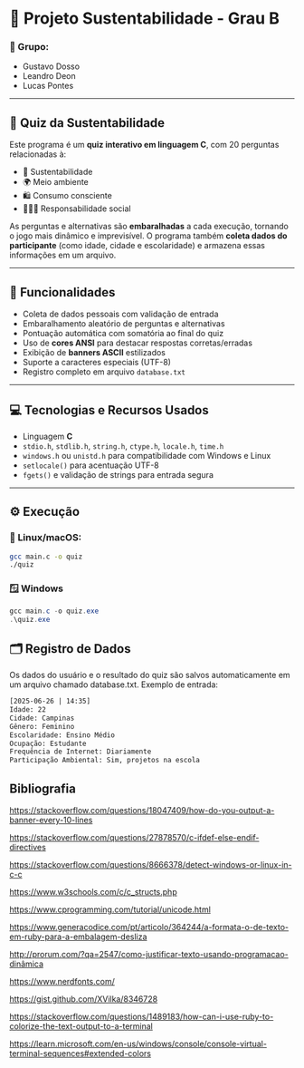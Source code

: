 # 🌿 Projeto Sustentabilidade - Grau B

### 👥 Grupo:
- Gustavo Dosso  
- Leandro Deon  
- Lucas Pontes  

---

## 🧩 Quiz da Sustentabilidade

Este programa é um **quiz interativo em linguagem C**, com 20 perguntas relacionadas à:

- 🌱 Sustentabilidade  
- 🌍 Meio ambiente  
- 🛍️ Consumo consciente  
- 🧑‍🤝‍🧑 Responsabilidade social  

As perguntas e alternativas são **embaralhadas** a cada execução, tornando o jogo mais dinâmico e imprevisível. O programa também **coleta dados do participante** (como idade, cidade e escolaridade) e armazena essas informações em um arquivo.

---

## 🎯 Funcionalidades

- Coleta de dados pessoais com validação de entrada
- Embaralhamento aleatório de perguntas e alternativas
- Pontuação automática com somatória ao final do quiz
- Uso de **cores ANSI** para destacar respostas corretas/erradas
- Exibição de **banners ASCII** estilizados
- Suporte a caracteres especiais (UTF-8)
- Registro completo em arquivo `database.txt`

---

## 💻 Tecnologias e Recursos Usados

- Linguagem **C**
- `stdio.h`, `stdlib.h`, `string.h`, `ctype.h`, `locale.h`, `time.h`
- `windows.h` ou `unistd.h` para compatibilidade com Windows e Linux
- `setlocale()` para acentuação UTF-8
- `fgets()` e validação de strings para entrada segura

---

## ⚙️ Execução

### 🐧 Linux/macOS:
```bash
gcc main.c -o quiz
./quiz
```

### 🪟 Windows
```PowerShell
gcc main.c -o quiz.exe
.\quiz.exe
```


## 🗂️ Registro de Dados

Os dados do usuário e o resultado do quiz são salvos automaticamente em um arquivo chamado database.txt. Exemplo de entrada:

```txt
[2025-06-26 | 14:35]
Idade: 22
Cidade: Campinas
Gênero: Feminino
Escolaridade: Ensino Médio
Ocupação: Estudante
Frequência de Internet: Diariamente
Participação Ambiental: Sim, projetos na escola
```

## Bibliografia

https://stackoverflow.com/questions/18047409/how-do-you-output-a-banner-every-10-lines

https://stackoverflow.com/questions/27878570/c-ifdef-else-endif-directives

https://stackoverflow.com/questions/8666378/detect-windows-or-linux-in-c-c

https://www.w3schools.com/c/c_structs.php

https://www.cprogramming.com/tutorial/unicode.html

https://www.generacodice.com/pt/articolo/364244/a-formata-o-de-texto-em-ruby-para-a-embalagem-desliza

http://prorum.com/?qa=2547/como-justificar-texto-usando-programacao-dinâmica

https://www.nerdfonts.com/

https://gist.github.com/XVilka/8346728

https://stackoverflow.com/questions/1489183/how-can-i-use-ruby-to-colorize-the-text-output-to-a-terminal

https://learn.microsoft.com/en-us/windows/console/console-virtual-terminal-sequences#extended-colors